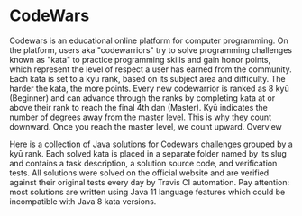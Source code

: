 # CodeWars
Codewars is an educational online platform for computer programming. On the platform, users aka "codewarriors" try to solve programming challenges known as "kata" to practice programming skills and gain honor points, which represent the level of respect a user has earned from the community. Each kata is set to a kyū rank, based on its subject area and difficulty. The harder the kata, the more points. Every new codewarrior is ranked as 8 kyū (Beginner) and can advance through the ranks by completing kata at or above their rank to reach the final 4th dan (Master). Kyū indicates the number of degrees away from the master level. This is why they count downward. Once you reach the master level, we count upward.
Overview

Here is a collection of Java solutions for Codewars challenges grouped by a kyū rank. Each solved kata is placed in a separate folder named by its slug and contains a task description, a solution source code, and verification tests. All solutions were solved on the official website and are verified against their original tests every day by Travis CI automation. Pay attention: most solutions are written using Java 11 language features which could be incompatible with Java 8 kata versions.

